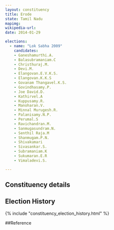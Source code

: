 ```yaml
---
layout: constituency
title: Erode
state: Tamil Nadu
mapimg: 
wikipedia-url: 
date: 2014-01-29

elections: 
  - name: "Lok Sabha 2009"
    candidates: 
    - Ganeshamurthi.A. 
    - Balasubramaniam.C 
    - Christhuraj.M. 
    - Devi.M. 
    - Elangovan.E.V.K.S. 
    - Elangovan.K.K.S 
    - Govanam Thangavel.K.S. 
    - Govindhasamy.P. 
    - Joe David.D. 
    - Kathirvel.A 
    - Kuppusamy.R. 
    - Manoharan.V. 
    - Minnal Murugesh.R. 
    - Palanisamy.N.P. 
    - Perumal.S 
    - Ravichandran.M. 
    - Sanmugasundram.N. 
    - Senthil Raja.M 
    - Shanmugam.P.N. 
    - Shivakumari 
    - Sivasankar.S. 
    - Subramaniam.K 
    - Sukumaran.E.R 
    - Vimaladevi.S. 

---
```

## Constituency details


## Election History
{% include "constituency_election_history.html" %}

##Reference
